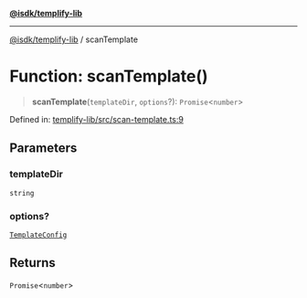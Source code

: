 [**@isdk/templify-lib**](../README.md)

***

[@isdk/templify-lib](../globals.md) / scanTemplate

# Function: scanTemplate()

> **scanTemplate**(`templateDir`, `options`?): `Promise`\<`number`\>

Defined in: [templify-lib/src/scan-template.ts:9](https://github.com/isdk/templify-lib.js/blob/c0f6004b17899f176242398987b532abb576e16b/src/scan-template.ts#L9)

## Parameters

### templateDir

`string`

### options?

[`TemplateConfig`](../interfaces/TemplateConfig.md)

## Returns

`Promise`\<`number`\>

